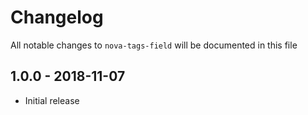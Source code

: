 # Changelog

All notable changes to `nova-tags-field` will be documented in this file

## 1.0.0 - 2018-11-07

- Initial release
